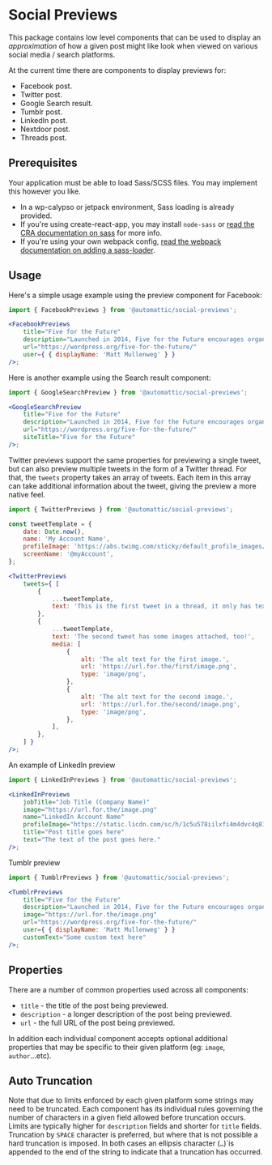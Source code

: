 # Social Previews

This package contains low level components that can be used to display an _approximation_ of how a given post might like look when viewed on various social media / search platforms.

At the current time there are components to display previews for:

- Facebook post.
- Twitter post.
- Google Search result.
- Tumblr post.
- LinkedIn post.
- Nextdoor post.
- Threads post.

## Prerequisites

Your application must be able to load Sass/SCSS files. You may implement this
however you like.

- In a wp-calypso or jetpack environment, Sass loading is already provided.
- If you're using create-react-app, you may install `node-sass` or [read the
  CRA documentation on
  sass](https://create-react-app.dev/docs/adding-a-sass-stylesheet/) for more
  info.
- If you're using your own webpack config, [read the webpack documentation on
  adding a sass-loader](https://webpack.js.org/loaders/sass-loader/).

## Usage

Here's a simple usage example using the preview component for Facebook:

```jsx
import { FacebookPreviews } from '@automattic/social-previews';

<FacebookPreviews
	title="Five for the Future"
	description="Launched in 2014, Five for the Future encourages organizations to contribute five percent of their resources to WordPress development. WordPress co-founder Matt Mullenweg proposed this benchmark to maintain a “golden ratio” of contributors to users."
	url="https://wordpress.org/five-for-the-future/"
	user={ { displayName: 'Matt Mullenweg' } }
/>;
```

Here is another example using the Search result component:

```jsx
import { GoogleSearchPreview } from '@automattic/social-previews';

<GoogleSearchPreview
	title="Five for the Future"
	description="Launched in 2014, Five for the Future encourages organizations to contribute five percent of their resources to WordPress development. WordPress co-founder Matt Mullenweg proposed this benchmark to maintain a “golden ratio” of contributors to users."
	url="https://wordpress.org/five-for-the-future/"
	siteTitle="Five for the Future"
/>;
```

Twitter previews support the same properties for previewing a single tweet, but can also preview multiple tweets in the form of a Twitter thread. For that, the `tweets` property takes an array of tweets. Each item in this array can take additional information about the tweet, giving the preview a more native feel.

```jsx
import { TwitterPreviews } from '@automattic/social-previews';

const tweetTemplate = {
	date: Date.now(),
	name: 'My Account Name',
	profileImage: 'https://abs.twimg.com/sticky/default_profile_images/default_profile_bigger.png',
	screenName: '@myAccount',
};

<TwitterPreviews
	tweets={ [
		{
			...tweetTemplate,
			text: 'This is the first tweet in a thread, it only has text in it.',
		},
		{
			...tweetTemplate,
			text: 'The second tweet has some images attached, too!',
			media: [
				{
					alt: 'The alt text for the first image.',
					url: 'https://url.for.the/first/image.png',
					type: 'image/png',
				},
				{
					alt: 'The alt text for the second image.',
					url: 'https://url.for.the/second/image.png',
					type: 'image/png',
				},
			],
		},
	] }
/>;
```

An example of LinkedIn preview

```jsx
import { LinkedInPreviews } from '@automattic/social-previews';

<LinkedInPreviews
	jobTitle="Job Title (Company Name)"
	image="https://url.for.the/image.png"
	name="LinkedIn Account Name"
	profileImage="https://static.licdn.com/sc/h/1c5u578iilxfi4m4dvc4q810q"
	title="Post title goes here"
	text="The text of the post goes here."
/>;
```

Tumblr preview

```jsx
import { TumblrPreviews } from '@automattic/social-previews';

<TumblrPreviews
	title="Five for the Future"
	description="Launched in 2014, Five for the Future encourages organizations to contribute five percent of their resources to WordPress development. WordPress co-founder Matt Mullenweg proposed this benchmark to maintain a “golden ratio” of contributors to users."
	image="https://url.for.the/image.png"
	url="https://wordpress.org/five-for-the-future/"
	user={ { displayName: 'Matt Mullenweg' } }
	customText="Some custom text here"
/>;
```

## Properties

There are a number of common properties used across all components:

- `title` - the title of the post being previewed.
- `description` - a longer description of the post being previewed.
- `url` - the full URL of the post being previewed.

In addition each individual component accepts optional additional properties that may be specific to their given platform (eg: `image`, `author`...etc).

## Auto Truncation

Note that due to limits enforced by each given platform some strings may need to be truncated. Each component has its individual rules governing the number of characters in a given field allowed before truncation occurs. Limits are typically higher for `description` fields and shorter for `title` fields. Truncation by `SPACE` character is preferred, but where that is not possible a hard truncation is imposed. In both cases an ellipsis character (`…`)`is appended to the end of the string to indicate that a truncation has occurred.
